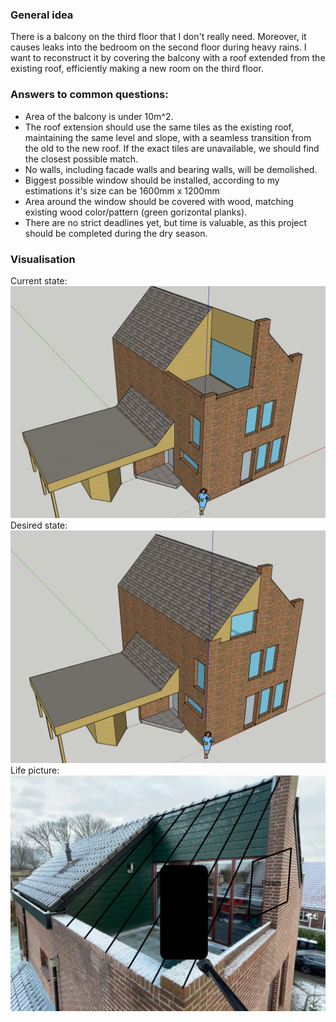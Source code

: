 ### General idea
There is a balcony on the third floor that I don't really need. Moreover, it causes leaks into the bedroom on the second floor during heavy rains. I want to reconstruct it by covering the balcony with a roof extended from the existing roof, efficiently making a new room on the third floor. 

### Answers to common questions:
* Area of the balcony is under 10m^2.
* The roof extension should use the same tiles as the existing roof, maintaining the same level and slope, with a seamless transition from the old to the new roof. If the exact tiles are unavailable, we should find the closest possible match.
* No walls, including facade walls and bearing walls, will be demolished.
* Biggest possible window should be installed, according to my estimations it's size can be 1600mm x 1200mm
* Area around the window should be covered with wood, matching existing wood color/pattern (green gorizontal planks).
* There are no strict deadlines yet, but time is valuable, as this project should be completed during the dry season.

### Visualisation
Current state:  
![Current](color_current.png)
Desired state:  
![Desired](color_future.png)
Life picture:  
![Real](real.jpeg)
